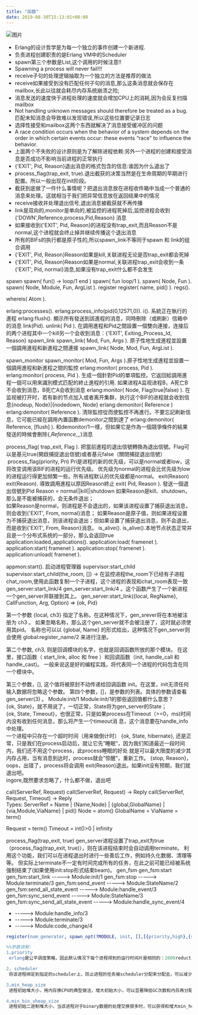 ```yaml
---
title: "函数"
date: 2019-08-30T15:13:01+08:00
---
```

![图片](/images/screenshot_1534592012634.png)

* Erlang的设计哲学是为每一个独立的事件创建一个新进程.
* 负责进程创建职责的是Erlang VM中的Scheduler
* spawn第三个参数是List,这个调用的时候注意!!
* Spawning a process will never fail!!!
* receive子句的处理逻辑抽取为一个独立的方法是推荐的做法
* receive如果接受到没有匹配任何子句的消息,那么这条消息就会保存在mailbox,长此以往就会耗尽内存系统崩溃之险;
* 消息发送的速度快于进程处理的速度就会增加CPU上的消耗,因为会反复扫描mailbox
* Not handling unknown messages should therefore be treated as a bug. 匹配未知消息会导致难以发现错误,所以这些位置要记录日志
* 选择性接受和mailbox这两个东西就解决了消息接受缓冲区的问题
* A race condition occurs when the behavior of a system depends on the order in which certain events occur: these events “race” to influence the behavior.
* 上面两个不失败的设计原则是为了解除进程依赖:另外一个进程的创建和接受消息是否成功不影响当前进程的正常执行
* {'EXIT', Pid, Reason}退出消息的格式包含的信息:谁因为什么退出了
* process_flag(trap_exit, true).退出截获的决策当然是在生命周期的早期进行配置。所以一般出现在init阶段。
* 截获到底做了一件什么事情呢？把退出消息放在进程收件箱中当成一个普通的消息来处理。这就相当于我们把异常信息放在返回结果中的情况
* receive接收并处理退出信号,退出消息被截获就不再传播
* link是双向的,monitor是单向的,被监控的进程死掉后,监控进程会收到 {'DOWN',Reference,process,Pid,Reason} 消息
* 如果接收到{'EXIT', Pid, Reason}的进程没有trap_exit,而且Reason不是normal,这个进程就会终止掉并继续传播这个退出消息
* 所有的BIFs的执行都是原子性的,所以spawn_link不等同于spawn 和 link的组合调用
* {'EXIT', Pid, Reason}Reason如果是kill,关联进程无论是否trap_exit都会死掉
* {'EXIT', Pid, Reason}Reason如果是normal,关联进程trap_exit会收到一条{'EXIT', Pid, normal}消息,如果没有trap_exit什么都不会发生

spawn
spawn( fun() -> loop/1 end )
spawn( fun loop/1 ).
spawn( Node, Fun ).  
spawn( Node, Module, Fun, ArgList ).
register
register( name, pid() ).
regs().

 whereis( Atom ).

erlang:processes().
erlang:process_info(pid(0,12571,0)).
i().
系統正在執行的進程
erlang:flush().
顯示所有發送到該進程的消息，同時刪除（或刷新）信箱中的消息
link(Pid).
unlink( Pid ).
在調用進程和Pid之間設置一個雙向連接，连接后的两个进程其中一个kill另一个会收到消息：{'EXIT', Exiting_Process_Id, Reason}
spawn_link
spawn_link( Mod, Fun, Args ). 原子性地生成進程並設置一個調用進程和新進程之間連接
spawn_link( Node, Mod, Fun, ArgList ).

spawn_monitor
spawn_monitor( Mod, Fun, Args ).原子性地生成進程並設置一個調用進程和新進程之間的監控
erlang:monitor( process, Pid ).
erlang:monitor( process, Pid ).
生成一個針對Pid的單項監控。它返回給調用進程一個可以用來識別模式匹配的終止進程的引用.
如果进程A监视进程B，A死亡B不会收到消息，B死亡A会收到消息
 erlang:monitor( Node, Flag(true|false) ).
在监视被打开时，若有新的节点加入或者离开集群，执行这个BIF的进程就会收到信息{nodeup, Node}|{nodedown, Node}
erlang:demonitor( Reference )
erlang:demonitor( Reference ). 清除監控從而使監控不再進行。不要忘記刷新信息，它可能已經在調用內置函數demonitor之間到達了
erlang:demonitor( Reference, [flush] ). 和demonitor/1一樣，但如果它是作為一個競爭條件的結果發送的時候會刪除{_,Reference,_,_,_}消息

process_flag( trap_exit, Flag ).
把當前進程的退出信號轉換為退出信號。Flag可以是基元true(開啟捕捉退出信號)或者基元false（關閉捕捉退出信號）
 process_flag(priority, Pri)
Pri是进程的新的优先级，可以是normal或者low，这将改变调用该BIF的进程的运行优先级。
优先级为normal的进程会比优先级为low的进程运行得更加频繁一些。所有进程默认的优先级都是normal。
exit(Reason)
exit(Reason). 導致調用進程以原因Reason終止
exit( Pid, Reason ). 發送一個退出信號到Pid
Reason = normal||kill||shutdown
如果Reason是kill、shutdown，那么是不能被捕获的，会无条件退出；  
 如果Reason是normal，则进程是不会退出的，如果该进程设置了捕获退出消息，则会收到{'EXIT', From, normal}消息；
 如果Reason是原子值，则如果进程设置为不捕获退出消息，则该进程会退出；但如果设置了捕获退出消息，则不会退出，而是收到{'EXIT', From, Reason}消息。
is_alive().
is_alive().本地节点状态正常并且是一个分布式系统的一部分，那么会返回true
application:loaded_applications().
application:load( framenet ).
application:start( framenet ).
application:stop( framenet ).
application:unload( framenet ).

appmon:start().
启动进程管理器
supervisor:start_child
supervisor:start_child(the_room, []) -> 在监控进程the_room下已经有子进程chat_room,使用此函数复制一个子进程，这个进程的表现和chat_room表现一致
gen_server:start_link/4
gen_server:start_link/4 。这个函数产生了一个新进程一个gen_server并联接到其上。
       gen_server:start_link({local, RegName}, CallFunction, Arg, Option) => {ok, Pid}

第一个参数 {local, ch3} 指定了名称。在这种情况下，gen_srever将在本地被注册为 ch3 。
如果忽略名称，那么这个gen_server就不会被注册了，这时就必须使用其pid。
名称也可以以 {global, Name} 的形式给出，这种情况下gen_server则会使用 global:register_name/2 来进行注册。

第二个参数, ch3, 则是回调模块的名字，也就是回调函数所放的那个模块。
在这里，接口函数（ start_link, alloc 和 free ）和回调函数（init, handle_call 和 handle_cast)。
一般来说这是好的编程实践，将代表同一个进程的代码包含在同一个模块中。

第三个参数，[], 这个值将被原封不动传递给回调函数 init。在这里，init无须任何输入数据将忽略这个参数。
第四个参数，[]，是参数的列表。具体的参数请查看 gen_server(3) 。
Module:init/1
Module:init/1的那些返回值都什么意思？  
     {ok, State}，就不用说了，一切正常，State将为gen_server的State；  
     {ok, State, Timeout}，也很正常，只是如果process在Timeout（>=0，ms)时间内没有收到任何消息，那么将产生一个timeout消 息，这个消息要在handle_info中处理。  
                           一个进程中只存在一个超时时间（用来做倒计时）
     {ok, State, hibernate}, 还是正常，只是我们在process启动后，就让它先”睡眠“，因为我们知道最近一段时间内，我们还不用这个process，此process睡眠的好处 就是可以最大限度的减少其内存占用，当有消息到达时，process就会”惊醒“，重新工作。
     {stop, Reason}，oops，出错了，process将会调用
     exit(Reason)退出。如果init没有预期，我们就退出吧。  
     ingore,既然要求忽略了，什么都不做，退出吧

call(ServerRef, Request)
call(ServerRef, Request) -> Reply
call(ServerRef, Request, Timeout) -> Reply  
Types:
ServerRef = Name | {Name,Node} | {global,GlobalName} | {via,Module,ViaName} | pid()
 Node = atom()
 GlobalName = ViaName = term()

Request = term()
Timeout = int()>0 | infinity

process_flag(trap_exit, true)
gen_server进程设置了trap_exit为true（process_flag(trap_exit, true)），则在该进程结束时会自动调用terminate。
利用这个功能，我们可以在进程退出时进行一些善后工作，例如持久化数据、清理等等。
但实际上terminate不一定有时间完成所有的任务，在此之前可能已经被系统强制结束了(如果使用init:stop形式结束beam)。
gen_fsm
gen_fsm:start
gen_fsm:start_link                -----> Module:init/1
gen_fsm:stop                      -----> Module:terminate/3
gen_fsm:send_event                -----> Module:StateName/2
gen_fsm:send_all_state_event      -----> Module:handle_event/3
gen_fsm:sync_send_event           -----> Module:StateName/3
gen_fsm:sync_send_all_state_event -----> Module:handle_sync_event/4

* -----> Module:handle_info/3
* -----> Module:terminate/3
* -----> Module:code_change/4

```erlang
register(num_generator, spawn_opt(?MODULE, init, [],[{priority,high},{scheduler,0},{min_heap_size, 65536 * 2},{min_bin_vheap_size,65536 * 2}])).

%%参数讲解:
1.priority 
 erlang是公平调度策略，因此默认情况下每个进程得到的运行时间片是相同的：2000reductions,但是对于我们的应用场景来说，这个进程应该是优先级较高的，需要得到更多的调度，因此设置为high,还可以设置为max,但是max是系统进程的预留优先级，用high即可

2. scheduler 
 将该进程绑定到指定的scheduler上，防止进程的任务被scheduler分配来分配去，可以减少CPU调用,注意这个和+sbt db是不同的，+sbt db是防治调度器的任务队列在CPU线程间跃迁，scheduler是为了防止进程在时间片切换过程中被分配给其它的调度器

3.min_heap_size
 进程初始堆大小，用内存换CPU的典型做法，增大初始大小，可以显著降低GC次数和内存再分配次数

4.min_bin_vheap_size
 进程初始二进制堆大小，当该进程对于binary数据的处理交换很多时，可以获得和增大min_heap_size一样的效果
```
